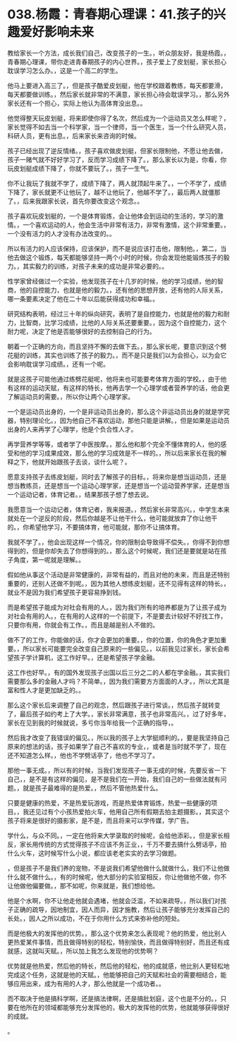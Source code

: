 # 038.杨霞：青春期心理课：41.孩子的兴趣爱好影响未来

教给家长一个方法，成长我们自己，改变孩子的一生。，听众朋友好，我是杨霞。，青春期心理课，带你走进青春期孩子的内心世界。，孩子爱上了皮划艇，家长担心耽误学习怎么办。，这是一个高二的学生。

他马上要进入高三了。，但是孩子酷爱皮划艇，他在学校跟着教练，每天都要滑，每天都要做训练。，然后家长就非常的不满意，家长担心待会耽误学习。，那么另外家长还有一个担心，实际上他认为高体育没出息。。

他觉得整天玩皮划艇，将来即使你得了名次，然后成为一个运动员又怎么样呢？，家长觉得不如去当一个科学家，当一个律师，当一个医生，当一个什么研究人员，科研人员，更有出息。，后来家长来咨询的时候。

孩子已经出现了逆反情绪。，孩子喜欢做皮划艇，但家长限制他，不愿让他去做，孩子一赌气就不好好学习了，反而学习成绩下降了。，那么家长以为是，你看，你玩皮划艇成绩下降了，你就不要玩了。，孩子一生气。

你不让我玩了我就不学了，成绩下降了，两人就顶起牛来了。，一个不学了，成绩下降了，家长就更不让他玩了，越不让他玩了，他越不学了。，最后两人就僵那了。，后来我跟家长说，首先你要改变这个观念。。

孩子喜欢玩皮划艇的，一个是体育锻炼，会让他体会到运动的生活的，学习的激情。，一个喜欢运动的人，他会生活中非常有活力，非常有激情，这个非常重要。，一个没有活力的人才没有办法改变的。。

所以有活力的人应该保持，应该保护，而不是说应该打击他，限制他。，第二，当他去做这个锻炼，每天都能够坚持一两个小时的时候，你会发现他能锻炼孩子的毅力。，其实毅力的训练，对孩子未来的成功是非常必要的。。

性学家曾经做过一个实验，他发现孩子在十几岁的时候，他的学习成绩，他的智商，他的自控能力，也就是他的毅力。，还有他的思想开放，还有他的人际关系，哪一条要素决定了他在二十年以后能获得成功和幸福。。

研究结构表明，经过三十年的纵向研究，表明了是自控能力，也就是他的毅力和耐力，比智商，比学习成绩，比他的人际关系还要重要。，因为这个自控能力，这个耐力呢，决定了他是否能够很好的去控制自己的行为。

朝着一个正确的方向，而且坚持不懈的去做下去。，那么家长呢，要意识到这个劈花艇的训练，其实也训练了孩子的毅力。，而不是只是我们以为会担心，以为会它会影响耽误学习成绩。，还有一个呢。

就是这孩子可能他通过练劈花艇呢，他将来也可能要考体育方面的学校。，由于他有这样的运动天赋，有这样的特长，他再去学一个心理学或者营养学的话，他会更了解运动员的需要。，所以你让两个心理学家。

一个是运动员出身的，一个是非运动员出身的，那么这个非运动员出身的就是学究器，特别理论化。，因为他自己不喜欢运动，那他只能是讲解。，但是如果是运动员出身的人来再学了心理学，他是个负合性人才。

再学营养学等等，或者学了中医按摩。，那么他和那个完全不懂体育的人，他的感受和他的学习成果成效，那么他的学习成效是不一样的。，所以后来家长在我的解释之下，他就开始跟孩子去谈，谈什么呢？。

愿意支持孩子去练皮划艇，同时去了解孩子的目标。，将来你是想当运动员，还是想当教练员，还是想当一个运动心理学家，还是想当一个运动营养学家，还是想当一个运动记者，体育记者。，结果那孩子想了想去说。

我愿意当一个运动记者，体育记者，我来报道。，然后家长非常高兴。，中学生本来就处在一个逆反的阶段，然后你越是不让他干什么，他可能就放弃了你让他干的。，你希望他学习，不要搞体育，他可能就，那你不让搞体育。

我就不学了。，他会出现这样一个情况，你的限制会导致得不偿失。，你得不到你想得到的，但是你却失去了你想得到的。，那么这个时候呢，我们还是要就是站在孩子角度，第一呢就是理解。。

假如他从事这个活动是非常健康的，非常有益的，而且对他的未来，而且是还特别重要的，还别人还做不到呢。，因为其他人想练皮划艇，还不见得有这样的特长。，就业不是因为我们希望孩子更容易挣到钱。

而是希望孩子能成为对社会有用的人。，因为我们所有的培养都是为了让孩子成为对社会有用的人。，在有用的人这样的一个前提下，不是要去计较好不好找工作，只要你有用，你就会有工作。，而且是越是别人不做的。

做不了的工作，你能做的话，你才会更加的重要。，你的位置，你的角色才更加重要。，所以家长可能要完全改变自己原来的一些偏见。，以前我见过家长，家长会希望孩子学计算机，这工作好早。，还是希望孩子学金融。

这工作也好早。，有的国外发现孩子出国以后三分之二的人都在学金融。，其实我们需要那么多的金融人才吗？不简单。，因为我们需要方方面面的人才。，所以尤其是富和性人才是更加缺乏的。。

那么这个家长后来调整了自己的观念，然后跟孩子进行常谈。，然后孩子就转变了，最后孩子如约考上了大学。，家长非常满意，孩子也非常高兴。，过了好多年，家长在见到我的时候就说，多亏你当年给我一个正确的指导，。

然后我才改变了我错误的偏见。，所以我的孩子上大学挺顺利的。，要是我坚持自己原来的想法的话，孩子如果学了自己不喜欢的专业，，或者是当时就不学了，现在还不知道怎么样。，他也不学劈话亭了，他也不学习了。

那他一事无成。，所以有的时候，当我们发现孩子一事无成的时候，先要反省一下自己，，是不是有这样的偏见，是不是我们在一开始，我们自己的一些做法就有问题。，就是孩子最难得的是热爱。，然后不管他热爱什么。

只要是健康的热爱，不是热爱玩游戏，而是热爱体育锻炼，热爱一些健康的项目。，我还见过有个小孩热爱拍火车，他用自己所有假期去拍主题摄影。，其实这个孩子将来是很好的摄影家，是不是，而且将来可以学传媒，学广告。

学什么，与众不同。，一定在他将来大学录取的时候呢，会给他添彩。，但是家长相反，家长用传统的方式觉得孩子不应该不务正业，，千万不要去搞什么劈话亭，拍什么火车，这时候写什么小说，都应该老老实实的去学习做题。

，但是孩子不是我们养的宠物，不是说我们希望他做什么就做什么，我们不让他做什么就不做什么。，有的时候呢，他大部分的实验室相反，你让他做他不做，你不让他做他偏要做。，那不如呢，你来就是，我们想给他。

他是个水啊，你不让他走他就会遇堵，他就会泛滥，不如来疏导。，所以我们对孩子正确的疏导，因地制宜，因人而异，因才施教，然后让孩子能够充分发挥自己的长处。，因人之所以成功，不在于你用什么方式来弥补他的短处。

而是他极大的发挥他的优势。，那么这个优势来怎么表现呢？他的热爱，他比别人更热爱某件事情，而且做得特别的轻松，特别愉快，而且做得特别好，而且还有成就感，这就叫天赋。，所以加上我怎么发现他的优势啊？

优势就是他热爱，然后他的特长，然后他的轻松，他的成就感，他比别人更轻松地完成这个任务，这就是他的天赋。，他能够把自己的天赋和社会的需要相结合，能够应用出来，成为有用的人才，那么他就是一个成功者。。

而不取决于他是搞科学啊，还是搞法律啊，还是搞批划庭，这个也是不分的。，只要在他所在的领域都能够充分发挥他的，极大的发挥他的优势，他就能够获得很好的成就。

。
